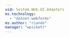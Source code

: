 ```yaml
---
uid: System.Web.UI.Adapters
ms.technology: 
  - "dotnet-webforms"
ms.author: "riande"
manager: "wpickett"
---
```

